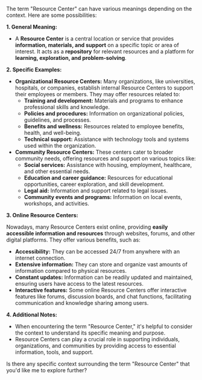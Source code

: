The term "Resource Center" can have various meanings depending on the context. Here are some possibilities:

**1. General Meaning:**

- A **Resource Center** is a central location or service that provides **information, materials, and support** on a specific topic or area of interest. It acts as a **repository** for relevant resources and a platform for **learning, exploration, and problem-solving**.

**2. Specific Examples:**

- **Organizational Resource Centers:** Many organizations, like universities, hospitals, or companies, establish internal Resource Centers to support their employees or members. They may offer resources related to:
    - **Training and development:** Materials and programs to enhance professional skills and knowledge.
    - **Policies and procedures:** Information on organizational policies, guidelines, and processes.
    - **Benefits and wellness:** Resources related to employee benefits, health, and well-being.
    - **Technical support:** Assistance with technology tools and systems used within the organization.
- **Community Resource Centers:** These centers cater to broader community needs, offering resources and support on various topics like:
    - **Social services:** Assistance with housing, employment, healthcare, and other essential needs.
    - **Education and career guidance:** Resources for educational opportunities, career exploration, and skill development.
    - **Legal aid:** Information and support related to legal issues.
    - **Community events and programs:** Information on local events, workshops, and activities.

**3. Online Resource Centers:**

Nowadays, many Resource Centers exist online, providing **easily accessible information and resources** through websites, forums, and other digital platforms. They offer various benefits, such as:

- **Accessibility:** They can be accessed 24/7 from anywhere with an internet connection.
- **Extensive information:** They can store and organize vast amounts of information compared to physical resources.
- **Constant updates:** Information can be readily updated and maintained, ensuring users have access to the latest resources.
- **Interactive features:** Some online Resource Centers offer interactive features like forums, discussion boards, and chat functions, facilitating communication and knowledge sharing among users.

**4. Additional Notes:**

- When encountering the term "Resource Center," it's helpful to consider the context to understand its specific meaning and purpose.
- Resource Centers can play a crucial role in supporting individuals, organizations, and communities by providing access to essential information, tools, and support.

Is there any specific context surrounding the term "Resource Center" that you'd like me to explore further?